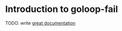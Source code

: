 # Introduction to goloop-fail

TODO: write [great documentation](http://jacobian.org/writing/what-to-write/)

